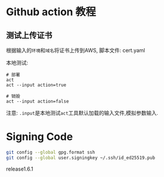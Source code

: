 # Github action 教程

## 测试上传证书

根据输入的`环境`和`域名`将证书上传到AWS, 脚本文件: cert.yaml

本地测试:
```
# 部署
act
act --input action=true 

# 销毁
act --input action=false
```
注意: `.input`是本地测试`act`工具默认加载的输入文件,模拟参数输入.

# Signing Code

```bash
git config --global gpg.format ssh
git config --global user.signingkey ~/.ssh/id_ed25519.pub
```
release1.6.1
